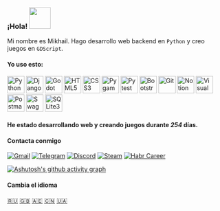 ### ¡Hola! <img src="https://i.imgur.com/ht1cLtJ.gif" width="50"/>

Mi nombre es Mikhail. Hago desarrollo web backend en `Python` y creo juegos en `GDScript`.

#### Yo uso esto:

<div class="image-row">
  <img src="https://user-images.githubusercontent.com/25181517/183423507-c056a6f9-1ba8-4312-a350-19bcbc5a8697.png" width="40" alt="Python" title="Python"/>
  <img src="https://github.com/marwin1991/profile-technology-icons/assets/62091613/9bf5650b-e534-4eae-8a26-8379d076f3b4" width="40" alt="Django" title="Django"/>
  <img src="https://user-images.githubusercontent.com/25181517/193427942-3abc320a-1c9e-4316-bac0-cb8b280b669f.png" width="40" alt="Godot" title="Godot"/>
  <img src="https://user-images.githubusercontent.com/25181517/192158954-f88b5814-d510-4564-b285-dff7d6400dad.png" width="40" alt="HTML5" title="HTML5"/>
  <img src="https://user-images.githubusercontent.com/25181517/183898674-75a4a1b1-f960-4ea9-abcb-637170a00a75.png" width="40" alt="CSS3" title="CSS3"/>
  <img src="https://github.com/marwin1991/profile-technology-icons/assets/76012086/cbaed680-d3a4-4693-9de6-23cdf5345928" width="40" alt="Pygame" title="Pygame"/>
  <img src="https://user-images.githubusercontent.com/25181517/184117132-9e89a93b-65fb-47c3-91e7-7d0f99e7c066.png" width="40" alt="Pytest" title="Pytest"/>
  <img src="https://user-images.githubusercontent.com/25181517/183898054-b3d693d4-dafb-4808-a509-bab54cf5de34.png" width="40" alt="Bootstrap" title="Bootstrap"/>
  <img src="https://user-images.githubusercontent.com/25181517/192108372-f71d70ac-7ae6-4c0d-8395-51d8870c2ef0.png" width="40" alt="Git" title="Git"/>
  <img src="https://skillicons.dev/icons?i=notion" width="40" alt="Notion" title="Notion"/>
  <img src="https://user-images.githubusercontent.com/25181517/192108891-d86b6220-e232-423a-bf5f-90903e6887c3.png" width="40" alt="Visual Studio Code" title="Visual Studio Code"/>
  <img src="https://user-images.githubusercontent.com/25181517/192109061-e138ca71-337c-4019-8d42-4792fdaa7128.png" width="40" alt="Postman" title="Postman"/>
  <img src="https://user-images.githubusercontent.com/25181517/186711335-a3729606-5a78-4496-9a36-06efcc74f800.png" width="40" alt="Swagger" title="Swagger"/>
  <img src="https://github.com/marwin1991/profile-technology-icons/assets/136815194/82df4543-236b-4e45-9604-5434e3faab17" width="40" alt="SQLite3" title="SQLite3"/>
</div>

#### He estado desarrollando web y creando juegos durante ***254*** días.

#### Contacta conmigo

  [![Gmail](https://img.shields.io/badge/gmail-white?style=for-the-badge&logo=gmail&logoColor=red)](https://mail.google.com/mail/u/0/#inbox?compose=NZVHGBDCZJXJjtMPgkglZzNSxMpvfFCQqrrkssFrkSlJhQsfsJZQXnBnCGVTwVKgfkZXlq)
  [![Telegram](https://img.shields.io/static/v1?message=Telegram&logo=telegram&label=&color=2CA5E0&logoColor=white&labelColor=&style=for-the-badge)](https://t.me/linkoffee)
  [![Discord](https://img.shields.io/badge/discord-%235869eb?style=for-the-badge&logo=discord&logoColor=white)](https://discordapp.com/users/774180553548496928/)
  [![Steam](https://img.shields.io/badge/steam-%23062054?style=for-the-badge&logo=steam&logoColor=white)](https://steamcommunity.com/id/flyrane_russia/)
  [![Habr Career](https://img.shields.io/badge/Habr%20career-black?style=for-the-badge&logo=habr&logoColor=white)](https://career.habr.com/linkoffee)

[![Ashutosh's github activity graph](https://github-readme-activity-graph.vercel.app/graph?username=linkoffee&theme=high-contrast&grid=false&radius=16&hide_border=true&area=true&area_color=FFFFFF&line=FFFFFF&point=000000)](https://github.com/ashutosh00710/github-readme-activity-graph)

#### Cambia el idioma
[🇷🇺](README.md) [🇬🇧](README_EN.md) [🇦🇪](README_AR.md) [🇨🇳](README_CN.md) [🇺🇦](README_UA.md)